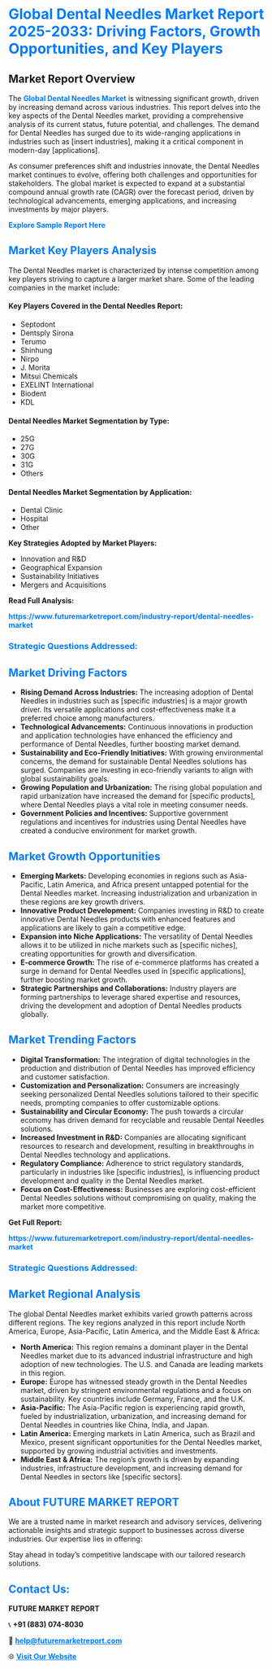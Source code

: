 <h1 style="color: #007BFF;">Global Dental Needles Market Report 2025-2033: Driving Factors, Growth Opportunities, and Key Players</h1>

<section id="overview">
<h2>Market Report Overview</h2>
<p>The <a href="https://www.futuremarketreport.com/industry-report/dental-needles-market" style="color: #007BFF; text-decoration: none;"><strong>Global Dental Needles Market</strong></a> is witnessing significant growth, driven by increasing demand across various industries. This report delves into the key aspects of the Dental Needles market, providing a comprehensive analysis of its current status, future potential, and challenges. The demand for Dental Needles has surged due to its wide-ranging applications in industries such as [insert industries], making it a critical component in modern-day [applications].</p>
<p>As consumer preferences shift and industries innovate, the Dental Needles market continues to evolve, offering both challenges and opportunities for stakeholders. The global market is expected to expand at a substantial compound annual growth rate (CAGR) over the forecast period, driven by technological advancements, emerging applications, and increasing investments by major players.</p>
</section>

<section id="overview">
<p><a href="https://www.futuremarketreport.com/request-sample/reportId=26703" style="color: #007BFF; text-decoration: none;"><strong>Explore Sample Report Here</strong></a></p>
</section>

<section id="key-players">
<h2 style="color: #007BFF;">Market Key Players Analysis</h2>
<p>The Dental Needles market is characterized by intense competition among key players striving to capture a larger market share. Some of the leading companies in the market include:</p>
<h4>Key Players Covered in the Dental Needles Report:</h4>
<ul><li>Septodont</li><li>Dentsply Sirona</li><li>Terumo</li><li>Shinhung</li><li>Nirpo</li><li>J. Morita</li><li>Mitsui Chemicals</li><li>EXELINT International</li><li>Biodent</li><li>KDL</li></ul>
<h4>Dental Needles Market Segmentation by Type:</h4>
<ul><li>25G</li><li>27G</li><li>30G</li><li>31G</li><li>Others</li></ul>

<h4>Dental Needles Market Segmentation by Application:</h4>
<ul><li>Dental Clinic</li><li>Hospital</li><li>Other</li></ul>
<p><strong>Key Strategies Adopted by Market Players:</strong></p>
<ul>
<li>Innovation and R&D</li>
<li>Geographical Expansion</li>
<li>Sustainability Initiatives</li>
<li>Mergers and Acquisitions</li>
</ul>
</section>

<section>
<p><strong>Read Full Analysis: </strong></p><a href="https://www.futuremarketreport.com/industry-report/dental-needles-market" style="color: #007BFF; text-decoration: none;"><strong>https://www.futuremarketreport.com/industry-report/dental-needles-market</strong></a>
<h3 style="color: #007BFF;">Strategic Questions Addressed:</h3>
</section>

<section id="driving-factors">
<h2 style="color: #007BFF;">Market Driving Factors</h2>
<ul>
<li><strong>Rising Demand Across Industries:</strong> The increasing adoption of Dental Needles in industries such as [specific industries] is a major growth driver. Its versatile applications and cost-effectiveness make it a preferred choice among manufacturers.</li>
<li><strong>Technological Advancements:</strong> Continuous innovations in production and application technologies have enhanced the efficiency and performance of Dental Needles, further boosting market demand.</li>
<li><strong>Sustainability and Eco-Friendly Initiatives:</strong> With growing environmental concerns, the demand for sustainable Dental Needles solutions has surged. Companies are investing in eco-friendly variants to align with global sustainability goals.</li>
<li><strong>Growing Population and Urbanization:</strong> The rising global population and rapid urbanization have increased the demand for [specific products], where Dental Needles plays a vital role in meeting consumer needs.</li>
<li><strong>Government Policies and Incentives:</strong> Supportive government regulations and incentives for industries using Dental Needles have created a conducive environment for market growth.</li>
</ul>
</section>

<section id="growth-opportunities">
<h2 style="color: #007BFF;">Market Growth Opportunities</h2>
<ul>
<li><strong>Emerging Markets:</strong> Developing economies in regions such as Asia-Pacific, Latin America, and Africa present untapped potential for the Dental Needles market. Increasing industrialization and urbanization in these regions are key growth drivers.</li>
<li><strong>Innovative Product Development:</strong> Companies investing in R&D to create innovative Dental Needles products with enhanced features and applications are likely to gain a competitive edge.</li>
<li><strong>Expansion into Niche Applications:</strong> The versatility of Dental Needles allows it to be utilized in niche markets such as [specific niches], creating opportunities for growth and diversification.</li>
<li><strong>E-commerce Growth:</strong> The rise of e-commerce platforms has created a surge in demand for Dental Needles used in [specific applications], further boosting market growth.</li>
<li><strong>Strategic Partnerships and Collaborations:</strong> Industry players are forming partnerships to leverage shared expertise and resources, driving the development and adoption of Dental Needles products globally.</li>
</ul>
</section>

<section id="trending-factors">
<h2 style="color: #007BFF;">Market Trending Factors</h2>
<ul>
<li><strong>Digital Transformation:</strong> The integration of digital technologies in the production and distribution of Dental Needles has improved efficiency and customer satisfaction.</li>
<li><strong>Customization and Personalization:</strong> Consumers are increasingly seeking personalized Dental Needles solutions tailored to their specific needs, prompting companies to offer customizable options.</li>
<li><strong>Sustainability and Circular Economy:</strong> The push towards a circular economy has driven demand for recyclable and reusable Dental Needles solutions.</li>
<li><strong>Increased Investment in R&D:</strong> Companies are allocating significant resources to research and development, resulting in breakthroughs in Dental Needles technology and applications.</li>
<li><strong>Regulatory Compliance:</strong> Adherence to strict regulatory standards, particularly in industries like [specific industries], is influencing product development and quality in the Dental Needles market.</li>
<li><strong>Focus on Cost-Effectiveness:</strong> Businesses are exploring cost-efficient Dental Needles solutions without compromising on quality, making the market more competitive.</li>
</ul>
</section>

<section>
<p><strong>Get Full Report: </strong></p><a href="https://www.futuremarketreport.com/industry-report/dental-needles-market" style="color: #007BFF; text-decoration: none;"><strong>https://www.futuremarketreport.com/industry-report/dental-needles-market</strong></a>
<h3 style="color: #007BFF;">Strategic Questions Addressed:</h3>
</section>


<section id="regional-analysis">
<h2 style="color: #007BFF;">Market Regional Analysis</h2>
<p>The global Dental Needles market exhibits varied growth patterns across different regions. The key regions analyzed in this report include North America, Europe, Asia-Pacific, Latin America, and the Middle East & Africa:</p>
<ul>
<li><strong>North America:</strong> This region remains a dominant player in the Dental Needles market due to its advanced industrial infrastructure and high adoption of new technologies. The U.S. and Canada are leading markets in this region.</li>
<li><strong>Europe:</strong> Europe has witnessed steady growth in the Dental Needles market, driven by stringent environmental regulations and a focus on sustainability. Key countries include Germany, France, and the U.K.</li>
<li><strong>Asia-Pacific:</strong> The Asia-Pacific region is experiencing rapid growth, fueled by industrialization, urbanization, and increasing demand for Dental Needles in countries like China, India, and Japan.</li>
<li><strong>Latin America:</strong> Emerging markets in Latin America, such as Brazil and Mexico, present significant opportunities for the Dental Needles market, supported by growing industrial activities and investments.</li>
<li><strong>Middle East & Africa:</strong> The region’s growth is driven by expanding industries, infrastructure development, and increasing demand for Dental Needles in sectors like [specific sectors].</li>
</ul>
</section>

<footer>
<h2 style="color: #007BFF;">About FUTURE MARKET REPORT</h2>
<p>We are a trusted name in market research and advisory services, delivering actionable insights and strategic support to businesses across diverse industries. Our expertise lies in offering:</p>

<p>Stay ahead in today’s competitive landscape with our tailored research solutions.</p>

<h2 style="color: #007BFF;">Contact Us:</h2>
<p><strong>FUTURE MARKET REPORT</strong></p>
<p>📞 <strong>+91 (883) 074-8030</strong></p>
<p>📧 <strong><a href="mailto:help@futuremarketreport.com" style="color: #007BFF;">help@futuremarketreport.com</a></strong></p>
<p>🌐 <strong><a href="https://www.futuremarketreport.com/" style="color: #007BFF;">Visit Our Website</a></strong></p>
</footer>